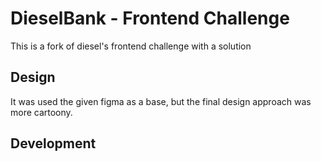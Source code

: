 # DieselBank - Frontend Challenge

This is a fork of diesel's frontend challenge with a solution

## Design

It was used the given figma as a base, but the final design approach was more cartoony.

[](https://user-images.githubusercontent.com/10869375/145488105-36ecdf8a-a5b9-454e-b941-c38396f87610.mov)

## Development
